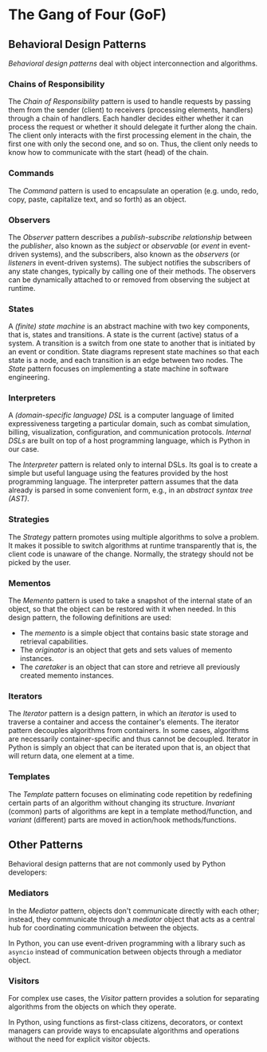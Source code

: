 # The Gang of Four (GoF)

## Behavioral Design Patterns

*Behavioral design patterns* deal with object interconnection and algorithms.

### Chains of Responsibility

The *Chain of Responsibility* pattern is used to handle requests by passing them from the sender (client) to receivers 
(processing elements, handlers) through a chain of handlers. 
Each handler decides either whether it can process the request or whether it should delegate it further along the chain.
The client only interacts with the first processing element in the chain, 
the first one with only the second one, and so on.
Thus, the client only needs to know how to communicate with the start (head) of the chain.

### Commands

The *Command* pattern is used to encapsulate an operation 
(e.g. undo, redo, copy, paste, capitalize text, and so forth) as an object.

### Observers

The *Observer* pattern describes a *publish-subscribe relationship* between the *publisher*, 
also known as the *subject* or *observable* (or *event* in event-driven systems), 
and the subscribers, also known as the *observers* (or *listeners* in event-driven systems).
The subject notifies the subscribers of any state changes, typically by calling one of their methods.
The observers can be dynamically attached to or removed from observing the subject at runtime.

### States

A *(finite) state machine* is an abstract machine with two key components, that is, states and transitions.
A state is the current (active) status of a system.
A transition is a switch from one state to another that is initiated by an event or condition.
State diagrams represent state machines so that each state is a node, and each transition is an edge between two nodes.
The *State* pattern focuses on implementing a state machine in software engineering.

### Interpreters

A *(domain-specific language) DSL* is a computer language of limited expressiveness targeting a particular domain,
such as combat simulation, billing, visualization, configuration, and communication protocols. 
*Internal DSLs* are built on top of a host programming language, which is Python in our case.

The *Interpreter* pattern is related only to internal DSLs. 
Its goal is to create a simple but useful language using the features provided by the host programming language.
The interpreter pattern assumes that the data already is parsed in some convenient form, 
e.g., in an *abstract syntax tree (AST)*.

### Strategies

The *Strategy* pattern promotes using multiple algorithms to solve a problem. 
It makes it possible to switch algorithms at runtime transparently that is,
the client code is unaware of the change.
Normally, the strategy should not be picked by the user.

### Mementos

The *Memento* pattern is used to take a snapshot of the internal state of an object, 
so that the object can be restored with it when needed. 
In this design pattern, the following definitions are used:
- The *memento* is a simple object that contains basic state storage and retrieval capabilities.
- The *originator* is an object that gets and sets values of memento instances.
- The *caretaker* is an object that can store and retrieve all previously created memento instances.

### Iterators

The *Iterator* pattern is a design pattern, in which an *iterator* is used to traverse a container and 
access the container's elements. 
The iterator pattern decouples algorithms from containers. 
In some cases, algorithms are necessarily container-specific and thus cannot be decoupled.
Iterator in Python is simply an object that can be iterated upon 
that is, an object that will return data, one element at a time.

### Templates

The *Template* pattern focuses on eliminating code repetition 
by redefining certain parts of an algorithm without changing its structure.
*Invariant* (common) parts of algorithms are kept in a template method/function, and 
*variant* (different) parts are moved in action/hook methods/functions.

## Other Patterns 

Behavioral design patterns that are not commonly used by Python developers:

### Mediators

In the *Mediator* pattern, objects don't communicate directly with each other; 
instead, they communicate through a *mediator* object 
that acts as a central hub for coordinating communication between the objects.

In Python, you can use event-driven programming with a library such as `asyncio` 
instead of communication between objects through a mediator object.

### Visitors

For complex use cases, the *Visitor* pattern provides a solution 
for separating algorithms from the objects on which they operate.

In Python, using functions as first-class citizens, decorators, or context managers 
can provide ways to encapsulate algorithms and operations without the need for explicit visitor objects.